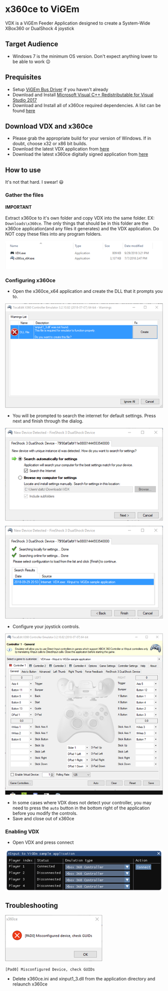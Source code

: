 # x360ce to ViGEm

VDX is a ViGEm Feeder Application designed to create a System-Wide XBox360 or DualShock 4 joystick

## Target Audience
- Windows 7 is the minimum OS version. Don't expect anything lower to be able to work 😉

## Prequisites
- Setup [ViGEm Bus Driver](https://docs.vigem.org/#!vigem-bus-driver-installation.md) if you haven't already
- Download and Install [Microsoft Visual C++ Redistributable for Visual Studio 2017](https://visualstudio.microsoft.com/de/downloads/)
- Download and Install all of x360ce required dependencies. A list can be found [here](https://github.com/x360ce/x360ce#system-requirements)

## Download VDX and x360ce
 
- Please grab the appropriate build for your version of Windows. If in doubt, choose x32 or x86 bit builds.
- Download the latest VDX application from [here](https://buildbot.vigem.org/builds/VDX/master/)
- Download the latest x360ce digitally signed application from [here](https://github.com/x360ce/x360ce#download)

## How to use

It's not that hard. I swear! 😃

### Gather the files
#### IMPORTANT
Extract x360ce to it's own folder and copy VDX into the same folder. EX: `Downloads\x360ce`. The only things that should be in this folder are the x360ce application(and any files it generates) and the VDX application. Do NOT copy these files into any program folders.

![2018-09-29_16-41-39.png](img/2018-09-29_16-41-39.png)

### Configuring x360ce
- Open the x360ce_x64 application and create the DLL that it prompts you to. 

![x360ce_x64_2018-09-29_16-44-21.png](img/x360ce_x64_2018-09-29_16-44-21.png)

- You will be prompted to search the internet for default settings. Press next and finish through the dialog.

![x360ce_x64_2018-09-29_16-49-17.png](img/x360ce_x64_2018-09-29_16-49-17.png)

![x360ce_x64_2018-09-29_16-49-33.png](img/x360ce_x64_2018-09-29_16-49-33.png)

- Configure your joystick controls.

![x360ce_x64_2018-09-29_16-54-11.png](img/x360ce_x64_2018-09-29_16-54-11.png)

- In some cases where VDX does not detect your controller, you may need to press the `auto` button in the bottom right of the application before you modify the controls.
- Save and close out of x360ce

### Enabling VDX
- Open VDX and press connect

![VDX_2018-09-29_16-57-57.png](img/VDX_2018-09-29_16-57-57.png)

## Troubleshooting
![Pad0_Error_10_2_2018.png](img/Pad0_Error_10_2_2018.png)

`[Pad0] Misconfigured Device, check GUIDs`
- Delete x360ce.ini and xinput1_3.dll from the application directory and relaunch x360ce
